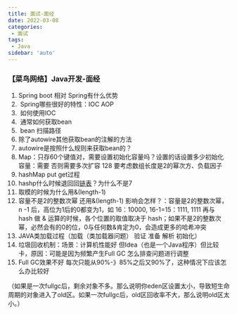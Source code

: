 ```yaml
---
title: 面试-面经
date: 2022-03-08
categories:
 - 面试
tags:
 - Java
sidebar: 'auto'
---
```




### 【菜鸟网络】Java开发-面经 

1. Spring boot 相对 Spring有什么优势 
2. ​    Spring哪些很好的特性：IOC AOP   
3. ​    如何使用IOC   
4. ​    通常如何获取bean   
5. ​    bean 扫描路径   
6.  除了autowire其他获取bean的注解的方法 
7.  autowire是按照什么规则来获取bean的？ 
8.  Map：只存60个键值对，需要设置初始化容量吗？设置的话设置多少初始化容量：需要 否则需要多次扩容 128 要考虑数组长度是2的幂次方、负载因子 
9.  hashMap put get过程 
10.  hashp什么时候退回回[链表]()？为什么不是7 
11.  取模的时候为什么用&(length-1) 
12.  容量不是2的整数次幂 还用&(length-1) 影响会怎样？：容量是2的整数次幂，n -1 后，高位为1后的0都变为1，如 16：10000, 16-1=15：1111, 1111 再与 hash 做 & 运算的时候，各个位置的取值取决于 hash；如果不是2的整数次幂，必然会有的0的位，0与任何数&肯定为0，会造成更多的哈希冲突 
13.  JAVA类加载过程（加载（类加载器问题） 验证 准备 解析 初始化） 
14.  垃圾回收机制：场景：计算机性能好 但Idea（也是一个Java程序）但比较卡，原因：可能是因为频繁产生Full GC 怎么排查问题进行调整 
15.  Full GC效果不好 每次只能从90%-》85%之后又90%了，这种情况下应该怎么办比较好 

  （如果是一次fullgc后，剩余对象不多。那么说明你eden区设置太小，导致短生命周期的对象进入了old区。如果一次fullgc后，old区回收率不大，那么说明old区太小。）

